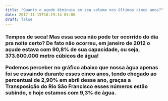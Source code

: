 ```yaml
---
title: "Quanto o açude diminuiu em seu volume nos últimos cinco anos?"
date: 2017-11-15T16:29:14-03:00
draft: false
---
```


<!--more-->


<html>
<head></head>
<body>
<h3> Tempos de seca! Mas essa seca não pode ter ocorrido do dia pra noite certo? De fato não ocorreu, em janeiro de 2012 o açude estava com 90,8% de sua capacidade, ou seja, 373.600.000 metro cúbicos de água! 

Podemos perceber no gráfico abaixo que nossa água apenas foi se esvaindo durante esses cinco anos, tendo chegado ao percentual de 2,90% em abril desse ano, graças a Transposição do Rio São Francisco esses números estão subindo, e hoje estamos com 9,3% de água. 
</h3>
<div id="vis" width=300></div>

<script src="https://cdnjs.cloudflare.com/ajax/libs/vega/3.0.7/vega.js"></script>
<script src="https://cdnjs.cloudflare.com/ajax/libs/vega-lite/2.0.1/vega-lite.js"></script>
<script src="https://cdnjs.cloudflare.com/ajax/libs/vega-embed/3.0.0-rc7/vega-embed.js"></script>
<script>
    const spec = {
  "$schema": "https://vega.github.io/schema/vega-lite/v2.json",
      "data": {     
        "url":"https://api.insa.gov.br/reservatorios/12172/monitoramento",
        "format": {
            "type": "json",
            "property": "volumes",
            "parse":{
              "DataInformacao": "utc:'%d/%m/%Y'"
            }
        }
    },
  "vconcat": [{
    "width": 680,
        "transform":[{"filter": {"timeUnit": "year", "field": "DataInformacao", "range":[2012,2017]
        }
       }],
    "mark": "area",
    "encoding": {
      "x": {
        "field": "DataInformacao",
        "type": "temporal",
        "scale": {"domain": {"selection": "brush"}},
        "axis": {"title": ""}
      },
      "y": {"field": "Volume","type": "quantitative", "title": ""}
    }
  }, {
        "transform":[{"filter": {"timeUnit": "year", "field": "DataInformacao", "range":[2012,2017]
        }
       }],
    "width": 680,
    "height": 60,
    "mark": "area",
    "selection": {
      "brush": {"type": "interval", "encodings": ["x"]}
    },
    "encoding": {
      "x": {
        "field": "DataInformacao",
        "type": "temporal",
        "axis": {"format": "%Y", "title": "Anos (2012-2017)"}
      },
      "y": {
        "field": "VolumePercentual",
        "type": "quantitative",
        "axis": {"tickCount": 3, "grid": false, "title": ""}
      }
    }
  }]
};
  	vegaEmbed('#vis', spec).catch(console.warn);
</script>
</body>
</html>
